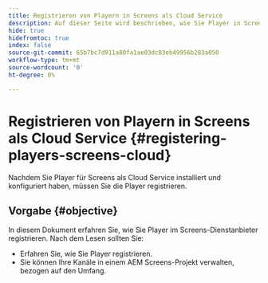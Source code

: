```yaml
---
title: Registrieren von Playern in Screens als Cloud Service
description: Auf dieser Seite wird beschrieben, wie Sie Player in Screens als Cloud Service registrieren.
hide: true
hidefromtoc: true
index: false
source-git-commit: 65b7bc7d911a80fa1ae03dc83eb49956b283a050
workflow-type: tm+mt
source-wordcount: '0'
ht-degree: 0%

---
```



# Registrieren von Playern in Screens als Cloud Service {#registering-players-screens-cloud}

Nachdem Sie Player für Screens als Cloud Service installiert und konfiguriert haben, müssen Sie die Player registrieren.

## Vorgabe {#objective}

In diesem Dokument erfahren Sie, wie Sie Player im Screens-Dienstanbieter registrieren. Nach dem Lesen sollten Sie:

* Erfahren Sie, wie Sie Player registrieren.
* Sie können Ihre Kanäle in einem AEM Screens-Projekt verwalten, bezogen auf den Umfang.